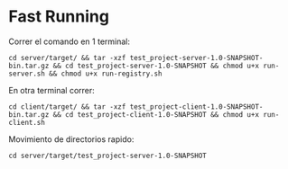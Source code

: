 # Fast Running

Correr el comando en 1 terminal:
```
cd server/target/ && tar -xzf test_project-server-1.0-SNAPSHOT-bin.tar.gz && cd test_project-server-1.0-SNAPSHOT && chmod u+x run-server.sh && chmod u+x run-registry.sh
```

En otra terminal correr:
```
cd client/target/ && tar -xzf test_project-client-1.0-SNAPSHOT-bin.tar.gz && cd test_project-client-1.0-SNAPSHOT && chmod u+x run-client.sh
```

Movimiento de directorios rapido:
```
cd server/target/test_project-server-1.0-SNAPSHOT
```